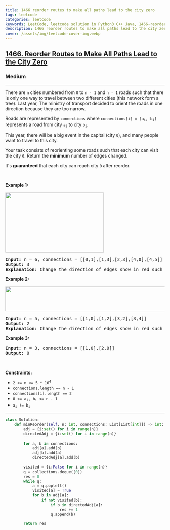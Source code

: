 ```yaml
---
title: 1466 reorder routes to make all paths lead to the city zero
tags: leetcode
categories: leetcode
keywords: LeetCode, leetcode solution in Python3 C++ Java, 1466-reorder-routes-to-make-all-paths-lead-to-the-city-zero solution
description: 1466 reorder routes to make all paths lead to the city zero LeetCode Solution Explained
cover: /assets/img/leetcode-cover-img.webp
---
```





<h2><a href="https://leetcode.com/problems/reorder-routes-to-make-all-paths-lead-to-the-city-zero/">1466. Reorder Routes to Make All Paths Lead to the City Zero</a></h2><h3>Medium</h3><hr><div><p>There are <code>n</code> cities numbered from <code>0</code> to <code>n - 1</code> and <code>n - 1</code> roads such that there is only one way to travel between two different cities (this network form a tree). Last year, The ministry of transport decided to orient the roads in one direction because they are too narrow.</p>

<p>Roads are represented by <code>connections</code> where <code>connections[i] = [a<sub>i</sub>, b<sub>i</sub>]</code> represents a road from city <code>a<sub>i</sub></code> to city <code>b<sub>i</sub></code>.</p>

<p>This year, there will be a big event in the capital (city <code>0</code>), and many people want to travel to this city.</p>

<p>Your task consists of reorienting some roads such that each city can visit the city <code>0</code>. Return the <strong>minimum</strong> number of edges changed.</p>

<p>It's <strong>guaranteed</strong> that each city can reach city <code>0</code> after reorder.</p>

<p>&nbsp;</p>
<p><strong class="example">Example 1:</strong></p>
<img alt="" src="https://assets.leetcode.com/uploads/2020/05/13/sample_1_1819.png" style="width: 311px; height: 189px;">
<pre><strong>Input:</strong> n = 6, connections = [[0,1],[1,3],[2,3],[4,0],[4,5]]
<strong>Output:</strong> 3
<strong>Explanation: </strong>Change the direction of edges show in red such that each node can reach the node 0 (capital).
</pre>

<p><strong class="example">Example 2:</strong></p>
<img alt="" src="https://assets.leetcode.com/uploads/2020/05/13/sample_2_1819.png" style="width: 509px; height: 79px;">
<pre><strong>Input:</strong> n = 5, connections = [[1,0],[1,2],[3,2],[3,4]]
<strong>Output:</strong> 2
<strong>Explanation: </strong>Change the direction of edges show in red such that each node can reach the node 0 (capital).
</pre>

<p><strong class="example">Example 3:</strong></p>

<pre><strong>Input:</strong> n = 3, connections = [[1,0],[2,0]]
<strong>Output:</strong> 0
</pre>

<p>&nbsp;</p>
<p><strong>Constraints:</strong></p>

<ul>
	<li><code>2 &lt;= n &lt;= 5 * 10<sup>4</sup></code></li>
	<li><code>connections.length == n - 1</code></li>
	<li><code>connections[i].length == 2</code></li>
	<li><code>0 &lt;= a<sub>i</sub>, b<sub>i</sub> &lt;= n - 1</code></li>
	<li><code>a<sub>i</sub> != b<sub>i</sub></code></li>
</ul>
</div>

---




```python
class Solution:
    def minReorder(self, n: int, connections: List[List[int]]) -> int:
        adj = {i:set() for i in range(n)}
        directedAdj = {i:set() for i in range(n)}
        
        for a, b in connections:
            adj[a].add(b)
            adj[b].add(a)
            directedAdj[a].add(b)
        
        visited = {i:False for i in range(n)}
        q = collections.deque([0])
        res = 0
        while q:
            a = q.popleft()
            visited[a] = True
            for b in adj[a]:
                if not visited[b]:
                    if b in directedAdj[a]:
                        res += 1
                    q.append(b)
        
        return res
```
